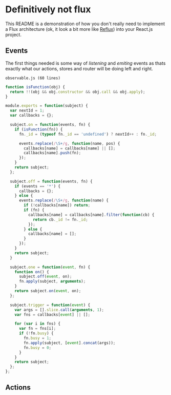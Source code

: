 # Definitively not flux

This README is a demonstration of how you don't really need to implement a Flux
architecture (ok, it look a bit more like [Reflux](https://github.com/spoike/refluxjs))
into your React.js project.

## Events

The first things needed is some way of _listening_ and _emiting_ events as thats
exactly what our actions, stores and router will be doing left and right.

`observable.js (60 lines)`

```js
function isFunction(obj) {
  return !!(obj && obj.constructor && obj.call && obj.apply);
}

module.exports = function(subject) {
  var nextId = 1;
  var callbacks = {};

  subject.on = function(events, fn) {
    if (isFunction(fn)) {
      fn._id = (typeof fn._id == 'undefined') ? nextId++ : fn._id;

      events.replace(/\S+/g, function(name, pos) {
        callbacks[name] = callbacks[name] || [];
        callbacks[name].push(fn);
      });
    }
    return subject;
  };

  subject.off = function(events, fn) {
    if (events == '*') {
      callbacks = {};
    } else {
      events.replace(/\S+/g, function(name) {
        if (!callbacks[name]) return;
        if (fn) {
          callbacks[name] = callbacks[name].filter(function(cb) {
            return cb._id != fn._id;
          });
        } else {
          callbacks[name] = [];
        }
      });
    }
    return subject;
  }

  subject.one = function(event, fn) {
    function on() {
      subject.off(event, on);
      fn.apply(subject, arguments);
    }
    return subject.on(event, on);
  };

  subject.trigger = function(event) {
    var args = [].slice.call(arguments, 1);
    var fns = callbacks[event] || [];

    for (var i in fns) {
      var fn = fns[i];
      if (!fn.busy) {
        fn.busy = 1;
        fn.apply(subject, [event].concat(args));
        fn.busy = 0;
      }
    }
    return subject;
  };
};
```

## Actions

```js

```
